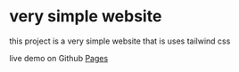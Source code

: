 # very simple website
this project is a very simple website that is uses tailwind css

live demo on Github [Pages](https://alsadig-ahmed.github.io/tw-website/)